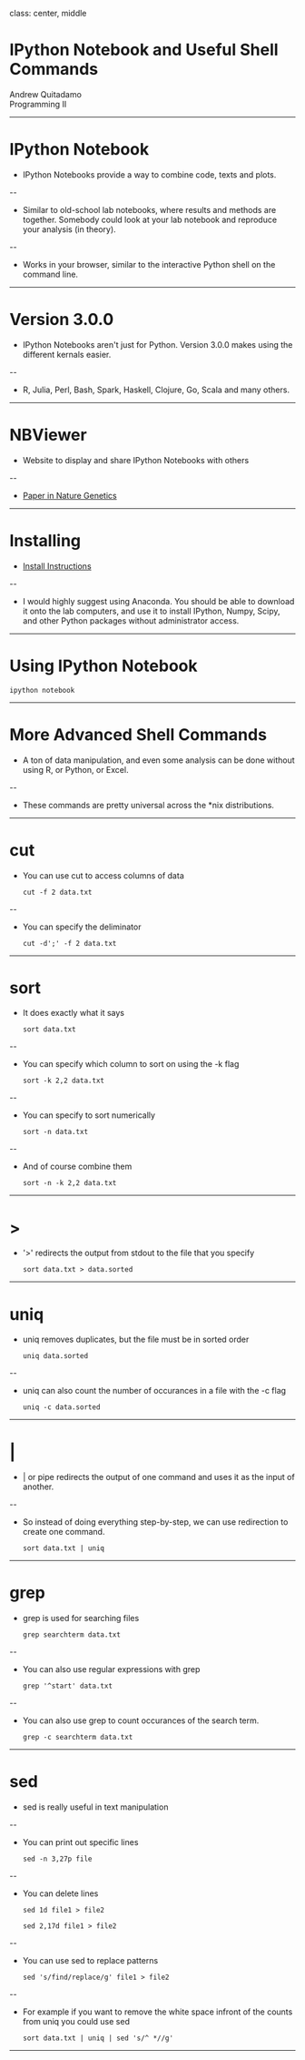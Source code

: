 class: center, middle

# IPython Notebook and Useful Shell Commands

Andrew Quitadamo  
Programming II

---

# IPython Notebook

* IPython Notebooks provide a way to combine code, texts and plots.

--

* Similar to old-school lab notebooks, where results and methods are together. Somebody could look at your lab notebook and reproduce your analysis (in theory). 

--

* Works in your browser, similar to the interactive Python shell on the command line.

---

# Version 3.0.0

* IPython Notebooks aren't just for Python. Version 3.0.0 makes using the different kernals easier. 

--

* R, Julia, Perl, Bash, Spark, Haskell, Clojure, Go, Scala and many others.

---

# NBViewer

* Website to display and share IPython Notebooks with others

--

* [Paper in Nature Genetics](https://github.com/theandygross/TCGA/tree/master/Analysis_Notebooks#guide-to-running)

---

# Installing

* [Install Instructions](http://ipython.org/install.html)

--

* I would highly suggest using Anaconda. You should be able to download it onto the lab computers, and use it to install IPython, Numpy, Scipy, and other Python packages without administrator access.

---

# Using IPython Notebook

```
ipython notebook
```

---

# More Advanced Shell Commands

* A ton of data manipulation, and even some analysis can be done without using R, or Python, or Excel. 

--

* These commands are pretty universal across the *nix distributions.

---

# cut

* You can use cut to access columns of data

    ```
    cut -f 2 data.txt
    ```

--

* You can specify the deliminator

    ```
    cut -d';' -f 2 data.txt
    ```

---

# sort

* It does exactly what it says

    ```
    sort data.txt
    ```

--

* You can specify which column to sort on using the -k flag

    ```
    sort -k 2,2 data.txt
    ```

--

* You can specify to sort numerically

    ```
    sort -n data.txt
    ```

--

* And of course combine them

    ```
    sort -n -k 2,2 data.txt
    ```

---

# >

* '>' redirects the output from stdout to the file that you specify

    ```
    sort data.txt > data.sorted
    ```

---

# uniq

* uniq removes duplicates, but the file must be in sorted order

    ```
    uniq data.sorted
    ```

--

* uniq can also count the number of occurances in a file with the -c flag

    ```
    uniq -c data.sorted
    ```

---

# |

* | or pipe redirects the output of one command and uses it as the input of another. 

--

* So instead of doing everything step-by-step, we can use redirection to create one command.

    ```
    sort data.txt | uniq
    ```
---

# grep

* grep is used for searching files

    ```
    grep searchterm data.txt
    ```

--

* You can also use regular expressions with grep

    ```
    grep '^start' data.txt
    ```

--

* You can also use grep to count occurances of the search term.

    ```
    grep -c searchterm data.txt
    ```

---

# sed

* sed is really useful in text manipulation

--

* You can print out specific lines 
    ```
    sed -n 3,27p file
    ```

--

* You can delete lines
    ```
    sed 1d file1 > file2
    ```

    ```
    sed 2,17d file1 > file2
    ```

--

* You can use sed to replace patterns

    ```
    sed 's/find/replace/g' file1 > file2
    ```

--

* For example if you want to remove the white space infront of the counts from uniq you could use sed

    ```
    sort data.txt | uniq | sed 's/^ *//g' 
    ```
---

